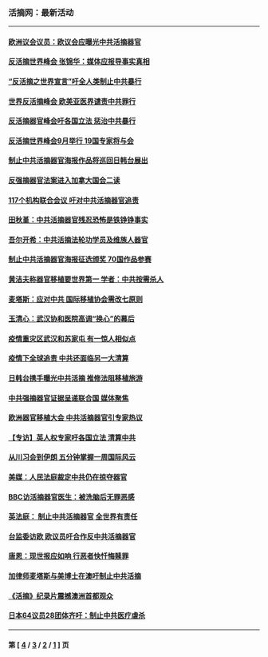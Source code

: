 ### 活摘网：最新活动
---
#### [欧洲议会议员：欧议会应曝光中共活摘器官](../../pages/nf5883/n13336571.md?11190430) 
#### [反活摘世界峰会 张锦华：媒体应报导事实真相](../../pages/nf5883/n13278502.md?11190430) 
#### [“反活摘之世界宣言”吁全人类制止中共暴行](../../pages/nf5883/n13259730.md?11190430) 
#### [世界反活摘峰会 欧美亚医界谴责中共罪行](../../pages/nf5883/n13253550.md?11190430) 
#### [反活摘器官峰会吁各国立法 惩治中共暴行](../../pages/nf5883/n13245052.md?11190430) 
#### [反活摘世界峰会9月举行 19国专家将与会](../../pages/nf5883/n13201492.md?11190430) 
#### [制止中共活摘器官海报作品将巡回日韩台展出](../../pages/nf5883/n13177791.md?11190430) 
#### [反强摘器官法案进入加拿大国会二读](../../pages/nf5883/n13033450.md?11190430) 
#### [117个机构联合会议 吁对中共活摘器官追责](../../pages/nf5883/n12775087.md?11190430) 
#### [田秋堇：中共活摘器官残忍恐怖是铁铮铮事实](../../pages/nf5883/n12702148.md?11190430) 
#### [吾尔开希：中共活摘法轮功学员及维族人器官](../../pages/nf5883/n12693197.md?11190430) 
#### [制止中共活摘器官海报征选颁奖 70国作品参赛](../../pages/nf5883/n12692050.md?11190430) 
#### [黄洁夫称器官移植要世界第一 学者：中共按需杀人](../../pages/nf5883/n12572329.md?11190430) 
#### [麦塔斯：应对中共 国际移植协会需改七原则](../../pages/nf5883/n12514711.md?11190430) 
#### [玉清心：武汉协和医院高调“换心”的幕后](../../pages/nf5883/n12298730.md?11190430) 
#### [疫情重灾区武汉和苏家屯 有一惊人相似点](../../pages/nf5883/n12150824.md?11190430) 
#### [疫情下全球追责 中共还面临另一大清算](../../pages/nf5883/n12070397.md?11190430) 
#### [日韩台携手曝光中共活摘 推修法阻移植旅游](../../pages/nf5883/n11712046.md?11190430) 
#### [中共强摘器官证据呈递联合国 媒体聚焦](../../pages/nf5883/n11546426.md?11190430) 
#### [欧洲器官移植大会 中共活摘器官引专家热议](../../pages/nf5883/n11539095.md?11190430) 
#### [【专访】英人权专家吁各国立法 清算中共](../../pages/nf5883/n11367315.md?11190430) 
#### [从川习会到伊朗 五分钟掌握一周国际风云](../../pages/nf5883/n11338520.md?11190430) 
#### [美媒：人民法庭裁定中共仍在掠夺器官](../../pages/nf5883/n11334897.md?11190430) 
#### [BBC访活摘器官医生：被洗脑后无罪恶感](../../pages/nf5883/n11335935.md?11190430) 
#### [英法庭： 制止中共活摘器官 全世界有责任](../../pages/nf5883/n11330691.md?11190430) 
#### [台监委访欧 欧议员吁合作反中共活摘器官](../../pages/nf5883/n11109190.md?11190430) 
#### [唐恩：现世报应如响 行恶者快忏悔赎罪](../../pages/nf5883/n11104016.md?11190430) 
#### [加律师麦塔斯与美博士在澳吁制止中共活摘](../../pages/nf5883/n10724764.md?11190430) 
#### [《活摘》纪录片震撼澳洲首都观众](../../pages/nf5883/n10722747.md?11190430) 
#### [日本64议员28团体齐吁：制止中共医疗虐杀](../../pages/nf5883/n10587757.md?11190430) 

---
#### 第 [ [4](./4.md?11190430) / [3](./3.md?11190430) / [2](./2.md?11190430) / [1](./1.md?11190430) ] 页
